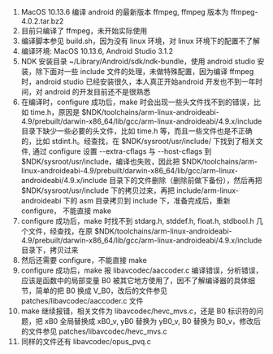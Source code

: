 1. MacOS 10.13.6 编译 android 的最新版本 ffmpeg, ffmpeg 版本为 ffmpeg-4.0.2.tar.bz2
1. 目前只编译了 ffmpeg，未开始实际使用
1. 编译脚本参见 build.sh，因为没有 linux 环境，对 linux 环境下的配置不了解
1. 编译环境: MacOS 10.13.6, Android Studio 3.1.2
2. NDK 安装目录 ~/Library/Android/sdk/ndk-bundle，使用 android studio 安装，除下面对一些 include 文件的处理，未做特殊配置，因为编译 ffmpeg 时，android studio 已经安装很久，本人真正开始android 开发也不到一年时间，对 android 的开发目前还不是很熟悉
3. 在编译时，configure 成功后，make 时会出现一些头文件找不到的错误，比如 time.h，原因是
$NDK/toolchains/arm-linux-androideabi-4.9/prebuilt/darwin-x86_64/lib/gcc/arm-linux-androideabi/4.9.x/include 目录下缺少一些必要的头文件，比如 time.h 等，而且一些文件也是不正确的，比如 stdint.h。经查找，在 $NDK/sysroot/usr/include/ 下找到了相关文件, 通过 configure 设置 --extra-cflags 与 --host-cflags 到 $NDK/sysroot/usr/include，编译也失败，因此把 $NDK/toolchains/arm-linux-androideabi-4.9/prebuilt/darwin-x86_64/lib/gcc/arm-linux-androideabi/4.9.x/include 目录下的文件删除（删除前做下备份），然后再把 $NDK/sysroot/usr/include 下的拷贝过来，再把 include/arm-linux-androideabi 下的 asm 目录拷贝到 include 下，准备完成后，重新 configure， 不能直接 make
4. configure 成功后，make 时找不到 stdarg.h, stddef.h, float.h, stdbool.h 几个文件，经查找，在原 $NDK/toolchains/arm-linux-androideabi-4.9/prebuilt/darwin-x86_64/lib/gcc/arm-linux-androideabi/4.9.x/include 目录下，拷贝过来
5. 然后还需要 configure，不能直接 make
6. configure 成功后，make 报 libavcodec/aaccoder.c 编译错误，分析错误，应该是函数中的局部变量 B0 被其它地方使用了，因不了解编译器的具体细节，简单的把 B0 换成 V_B0，改后的文件参见 patches/libavcodec/aaccoder.c 文件
7. make 继续报错，相关文件为 libavcodec/hevc_mvs.c，还是 B0 标识符的问题，把 xB0 全局替换成 xB0_v, yB0 替换为 yB0_v, B0 替换为 B0_v，修改后的文件参见 patches/libavcodec/hevc_mvs.c
8. 同样的文件还有 libavcodec/opus_pvq.c
